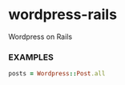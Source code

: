 wordpress-rails
===============

Wordpress on Rails


### EXAMPLES

```ruby
posts = Wordpress::Post.all
```
